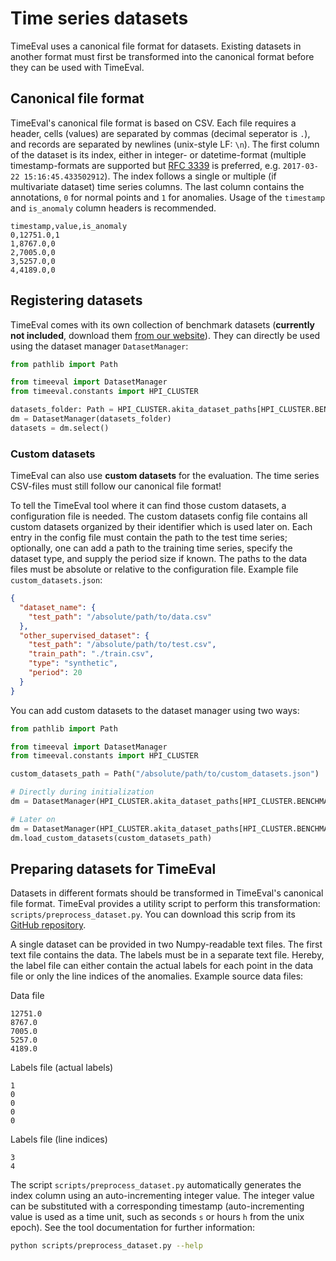 # Time series datasets

TimeEval uses a canonical file format for datasets.
Existing datasets in another format must first be transformed into the canonical format before they can be used with TimeEval.

## Canonical file format

TimeEval's canonical file format is based on CSV.
Each file requires a header, cells (values) are separated by commas (decimal seperator is `.`), and records are separated by newlines (unix-style LF: `\n`).
The first column of the dataset is its index, either in integer- or datetime-format
(multiple timestamp-formats are supported but [RFC 3339](https://tools.ietf.org/html/rfc3339) is preferred, e.g. `2017-03-22 15:16:45.433502912`).
The index follows a single or multiple (if multivariate dataset) time series columns.
The last column contains the annotations, `0` for normal points and `1` for anomalies.
Usage of the `timestamp` and `is_anomaly` column headers is recommended.

```
timestamp,value,is_anomaly
0,12751.0,1
1,8767.0,0
2,7005.0,0
3,5257.0,0
4,4189.0,0
```

## Registering datasets

TimeEval comes with its own collection of benchmark datasets (**currently not included**, download them [from our website](https://hpi-information-systems.github.io/timeeval-evaluation-paper/notebooks/Datasets.html)).
They can directly be used using the dataset manager `DatasetManager`:

```python
from pathlib import Path

from timeeval import DatasetManager
from timeeval.constants import HPI_CLUSTER

datasets_folder: Path = HPI_CLUSTER.akita_dataset_paths[HPI_CLUSTER.BENCHMARK]  # or Path("./datasets-folder")
dm = DatasetManager(datasets_folder)
datasets = dm.select()
```

### Custom datasets

TimeEval can also use **custom datasets** for the evaluation.
The time series CSV-files must still follow our canonical file format!

To tell the TimeEval tool where it can find those custom datasets, a configuration file is needed.
The custom datasets config file contains all custom datasets organized by their identifier which is used later on.
Each entry in the config file must contain the path to the test time series;
optionally, one can add a path to the training time series, specify the dataset type, and supply the period size if known.
The paths to the data files must be absolute or relative to the configuration file.
Example file `custom_datasets.json`:

```json
{
  "dataset_name": {
    "test_path": "/absolute/path/to/data.csv"
  },
  "other_supervised_dataset": {
    "test_path": "/absolute/path/to/test.csv",
    "train_path": "./train.csv",
    "type": "synthetic",
    "period": 20
  }
}
```

You can add custom datasets to the dataset manager using two ways:

```python
from pathlib import Path

from timeeval import DatasetManager
from timeeval.constants import HPI_CLUSTER

custom_datasets_path = Path("/absolute/path/to/custom_datasets.json")

# Directly during initialization
dm = DatasetManager(HPI_CLUSTER.akita_dataset_paths[HPI_CLUSTER.BENCHMARK], custom_datasets_file=custom_datasets_path)

# Later on
dm = DatasetManager(HPI_CLUSTER.akita_dataset_paths[HPI_CLUSTER.BENCHMARK])
dm.load_custom_datasets(custom_datasets_path)
```

## Preparing datasets for TimeEval

Datasets in different formats should be transformed in TimeEval's canonical file format.
TimeEval provides a utility script to perform this transformation: `scripts/preprocess_dataset.py`.
You can download this scrip from its [GitHub repository](https://github.com/HPI-Information-Systems/TimeEval).

A single dataset can be provided in two Numpy-readable text files.
The first text file contains the data.
The labels must be in a separate text file.
Hereby, the label file can either contain the actual labels for each point in the data file or only the line indices of the anomalies.
Example source data files:

Data file

```
12751.0
8767.0
7005.0
5257.0
4189.0
```

Labels file (actual labels)

```
1
0
0
0
0
```

Labels file (line indices)

```
3
4
```

The script `scripts/preprocess_dataset.py` automatically generates the index column using an auto-incrementing integer value.
The integer value can be substituted with a corresponding timestamp (auto-incrementing value is used as a time unit, such as seconds `s` or hours `h` from the unix epoch).
See the tool documentation for further information:

```bash
python scripts/preprocess_dataset.py --help
```
